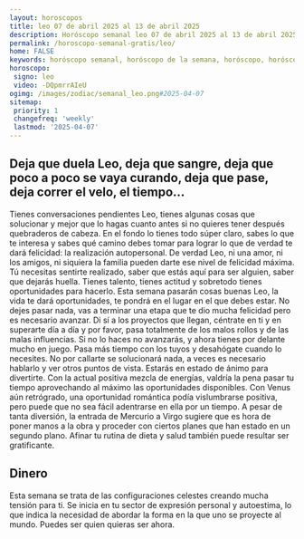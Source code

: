 ```yaml
---
layout: horoscopos
title: leo 07 de abril 2025 al 13 de abril 2025 
description: Horóscopo semanal leo 07 de abril 2025 al 13 de abril 2025. Deja que duela Leo, deja que sangre, deja que poco a poco se vaya curando, deja que pase, deja correr el velo, el tiempo…
permalink: /horoscopo-semanal-gratis/leo/
home: FALSE
keywords: horóscopo semanal, horóscopo de la semana, horóscopo, horóscopo gratis,horóscopos, horóscopo esperanza gracia, horoscopos leo la semana, horóscopos gratis, Tarot, Astrologia, Zodíaco, leo, horoscopo gratis, semanal
horoscopo:
 signo: leo
 video: -DQpmrrAIeU
ogimg: /images/zodiac/semanal_leo.png#2025-04-07
sitemap:
 priority: 1
 changefreq: 'weekly'
 lastmod: '2025-04-07'
---
```




## Deja que duela Leo, deja que sangre, deja que poco a poco se vaya curando, deja que pase, deja correr el velo, el tiempo…

Tienes conversaciones pendientes Leo, tienes algunas cosas que solucionar y mejor que lo hagas cuanto antes si no quieres tener después quebraderos de cabeza. En el fondo lo tienes todo súper claro, sabes lo que te interesa y sabes qué camino debes tomar para lograr lo que de verdad te dará felicidad: la realización autopersonal. De verdad Leo, ni una amor, ni los amigos, ni siquiera la familia pueden darte ese nivel de felicidad máxima. Tú necesitas sentirte realizado, saber que estás aquí para ser alguien, saber que dejarás huella. Tienes talento, tienes actitud y sobretodo tienes oportunidades para hacerlo. Esta semana pasarán cosas buenas Leo, la vida te dará oportunidades, te pondrá en el lugar en el que debes estar. No dejes pasar nada, vas a terminar una etapa que te dio mucha felicidad pero es necesario avanzar. Di sí a los proyectos que llegan, céntrate en ti y en superarte día a día y por favor, pasa totalmente de los malos rollos y de las malas influencias. Si no lo haces no avanzarás, y ahora tienes por delante mucho en juego. Pasa más tiempo con los tuyos y desahógate cuando lo necesites. No por callarte se solucionará nada, a veces es necesario hablarlo y ver otros puntos de vista.
Estarás en estado de ánimo para divertirte. Con la actual positiva mezcla de energías, valdría la pena pasar tu tiempo aprovechando al máximo las oportunidades disponibles. Con Venus aún retrógrado, una oportunidad romántica podía vislumbrarse positiva, pero puede que no sea fácil adentrarse en ella por un tiempo. A pesar de tanta diversión, la entrada de Mercurio a Virgo sugiere que es hora de poner manos a la obra y proceder con ciertos planes que han estado en un segundo plano. Afinar tu rutina de dieta y salud también puede resultar ser gratificante.

## Dinero

Esta semana se trata de las configuraciones celestes creando mucha tensión para ti. Se inicia en tu sector de expresión personal y autoestima, lo que indica la necesidad de abordar la forma en la que uno se proyecte al mundo. Puedes ser quien quieras ser ahora.